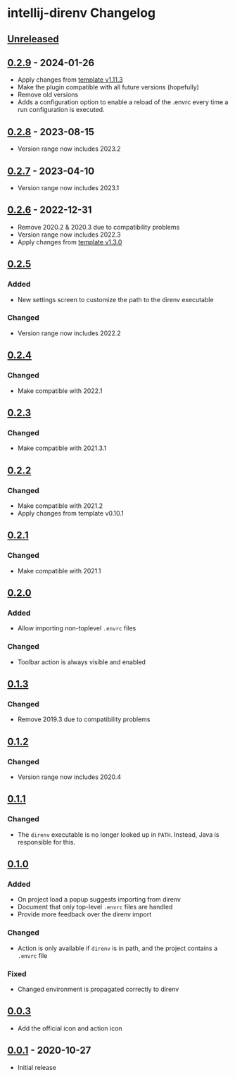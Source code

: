 <!-- Keep a Changelog guide -> https://keepachangelog.com -->

# intellij-direnv Changelog

## [Unreleased]

## [0.2.9] - 2024-01-26

- Apply changes from [template v1.11.3](https://github.com/JetBrains/intellij-platform-plugin-template/releases/tag/v1.11.3)
- Make the plugin compatible with all future versions (hopefully)
- Remove old versions
- Adds a configuration option to enable a reload of the .envrc every time a run configuration is executed.

## [0.2.8] - 2023-08-15

- Version range now includes 2023.2

## [0.2.7] - 2023-04-10

- Version range now includes 2023.1

## [0.2.6] - 2022-12-31

- Remove 2020.2 & 2020.3 due to compatibility problems
- Version range now includes 2022.3
- Apply changes from [template v1.3.0](https://github.com/JetBrains/intellij-platform-plugin-template/releases/tag/v1.3.0)

## [0.2.5]

### Added

- New settings screen to customize the path to the direnv executable

### Changed

- Version range now includes 2022.2

## [0.2.4]

### Changed

- Make compatible with 2022.1

## [0.2.3]

### Changed

- Make compatible with 2021.3.1

## [0.2.2]

### Changed

- Make compatible with 2021.2
- Apply changes from template v0.10.1

## [0.2.1]

### Changed

- Make compatible with 2021.1

## [0.2.0]

### Added

- Allow importing non-toplevel `.envrc` files

### Changed

- Toolbar action is always visible and enabled

## [0.1.3]

### Changed

- Remove 2019.3 due to compatibility problems

## [0.1.2]

### Changed

- Version range now includes 2020.4

## [0.1.1]

### Changed

- The `direnv` executable is no longer looked up in `PATH`. Instead, Java is responsible for this.

## [0.1.0]

### Added

- On project load a popup suggests importing from direnv
- Document that only top-level `.envrc` files are handled
- Provide more feedback over the direnv import

### Changed

- Action is only available if `direnv` is in path, and the project contains a `.envrc` file

### Fixed

- Changed environment is propagated correctly to direnv

## [0.0.3]

- Add the official icon and action icon

## [0.0.1] - 2020-10-27

- Initial release

[Unreleased]: https://github.com/fehnomenal/intellij-direnv/compare/v0.2.9...HEAD
[0.2.9]: https://github.com/fehnomenal/intellij-direnv/compare/v0.2.8...v0.2.9
[0.2.8]: https://github.com/fehnomenal/intellij-direnv/compare/v0.2.7...v0.2.8
[0.2.7]: https://github.com/fehnomenal/intellij-direnv/compare/v0.2.6...v0.2.7
[0.2.6]: https://github.com/fehnomenal/intellij-direnv/compare/v0.2.5...v0.2.6
[0.2.5]: https://github.com/fehnomenal/intellij-direnv/compare/v0.2.4...v0.2.5
[0.2.4]: https://github.com/fehnomenal/intellij-direnv/compare/v0.2.3...v0.2.4
[0.2.3]: https://github.com/fehnomenal/intellij-direnv/compare/v0.2.2...v0.2.3
[0.2.2]: https://github.com/fehnomenal/intellij-direnv/compare/v0.2.1...v0.2.2
[0.2.1]: https://github.com/fehnomenal/intellij-direnv/compare/v0.2.0...v0.2.1
[0.2.0]: https://github.com/fehnomenal/intellij-direnv/compare/v0.1.3...v0.2.0
[0.1.3]: https://github.com/fehnomenal/intellij-direnv/compare/v0.1.2...v0.1.3
[0.1.2]: https://github.com/fehnomenal/intellij-direnv/compare/v0.1.1...v0.1.2
[0.1.1]: https://github.com/fehnomenal/intellij-direnv/compare/v0.1.0...v0.1.1
[0.1.0]: https://github.com/fehnomenal/intellij-direnv/compare/v0.0.3...v0.1.0
[0.0.3]: https://github.com/fehnomenal/intellij-direnv/compare/v0.0.1...v0.0.3
[0.0.1]: https://github.com/fehnomenal/intellij-direnv/commits/v0.0.1
